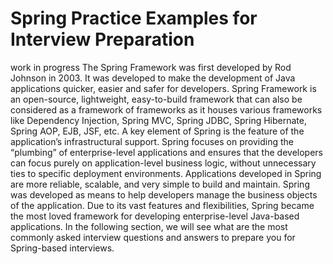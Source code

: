 # Spring Practice Examples for Interview Preparation 
work in progress
The Spring Framework was first developed by Rod Johnson in 2003. It was developed to make the development of Java applications quicker, easier and safer for developers. Spring Framework is an open-source, lightweight, easy-to-build framework that can also be considered as a framework of frameworks as it houses various frameworks like Dependency Injection, Spring MVC, Spring JDBC, Spring Hibernate, Spring AOP, EJB, JSF, etc. A key element of Spring is the feature of the application’s infrastructural support. Spring focuses on providing the “plumbing” of enterprise-level applications and ensures that the developers can focus purely on application-level business logic, without unnecessary ties to specific deployment environments. Applications developed in Spring are more reliable, scalable, and very simple to build and maintain. Spring was developed as means to help developers manage the business objects of the application. Due to its vast features and flexibilities, Spring became the most loved framework for developing enterprise-level Java-based applications. In the following section, we will see what are the most commonly asked interview questions and answers to prepare you for Spring-based interviews.
